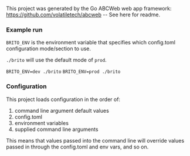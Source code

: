 This project was generated by the Go ABCWeb web app framework: 
https://github.com/volatiletech/abcweb -- See here for readme.

### Example run 

`BRITO_ENV` is the environment variable that specifies which
config.toml configuration mode/section to use.

`./brito` will use the default mode of `prod`.

`BRITO_ENV=dev ./brito`
`BRITO_ENV=prod ./brito`

### Configuration

This project loads configuration in the order of:

1. command line argument default values
2. config.toml
3. environment variables
4. supplied command line arguments

This means that values passed into the command line will
override values passed in through the config.toml and env vars, and so on.
